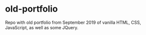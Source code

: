 # old-portfolio

Repo with old portfolio from September 2019 of vanilla HTML, CSS, JavaScript, as well as some JQuery.
